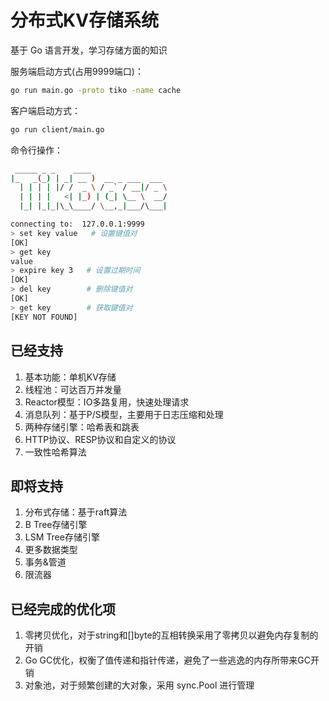 # 分布式KV存储系统

基于 Go 语言开发，学习存储方面的知识

服务端启动方式(占用9999端口)：
```bash
go run main.go -proto tiko -name cache
```

客户端启动方式：
```bash
go run client/main.go
```

命令行操作：
```bash
 _____ _ _    ____                 
|_   _(_) | _| __ )  __ _ ___  ___ 
  | | | | |/ /  _ \ / _` / __|/ _ \
  | | | |   <| |_) | (_| \__ \  __/
  |_| |_|_|\_\____/ \__,_|___/\___|

connecting to:  127.0.0.1:9999
> set key value   # 设置键值对
[OK]
> get key
value
> expire key 3   # 设置过期时间
[OK]
> del key        # 删除键值对
[OK]
> get key        # 获取键值对
[KEY NOT FOUND]
```

## 已经支持
1. 基本功能：单机KV存储
2. 线程池：可达百万并发量
3. Reactor模型：IO多路复用，快速处理请求
4. 消息队列：基于P/S模型，主要用于日志压缩和处理
5. 两种存储引擎：哈希表和跳表
6. HTTP协议、RESP协议和自定义的协议
7. 一致性哈希算法

## 即将支持
1. 分布式存储：基于raft算法
2. B Tree存储引擎
3. LSM Tree存储引擎
4. 更多数据类型
5. 事务&管道
6. 限流器

## 已经完成的优化项
1. 零拷贝优化，对于string和[]byte的互相转换采用了零拷贝以避免内存复制的开销
2. Go GC优化，权衡了值传递和指针传递，避免了一些逃逸的内存所带来GC开销
3. 对象池，对于频繁创建的大对象，采用 sync.Pool 进行管理